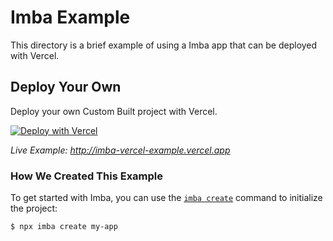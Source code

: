 # Imba Example

This directory is a brief example of using a Imba app that can be deployed with Vercel.

## Deploy Your Own

Deploy your own Custom Built project with Vercel.

[![Deploy with Vercel](https://vercel.com/button)](https://vercel.com/import/project?template=https://github.com/donaldp/imba-vercel-example)

_Live Example: http://imba-vercel-example.vercel.app_

### How We Created This Example

To get started with Imba, you can use the [`imba create`](https://imba.io/language/getting-started/) command to initialize the project:

```shell
$ npx imba create my-app
```
